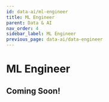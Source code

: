 ```yaml
---
id: data-ai/ml-engineer
title: ML Engineer
parent: Data & AI
nav_order: 4
sidebar_label: ML Engineer
previous_page: data-ai/data-engineer
---
```


# ML Engineer

## Coming Soon!